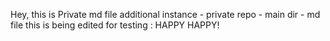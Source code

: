 Hey, this is Private md file
additional instance - private repo - main dir - md file
this is being edited for testing : HAPPY HAPPY!
